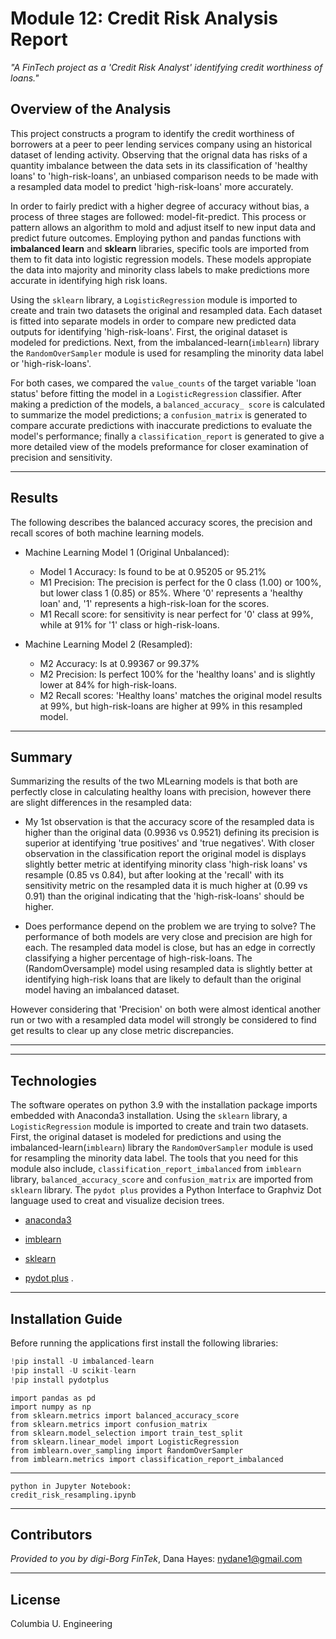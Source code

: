 # Module 12: Credit Risk Analysis Report

*"A FinTech project as a 'Credit Risk Analyst' identifying credit worthiness of loans."*

## Overview of the Analysis

This project constructs a program to identify the credit worthiness of borrowers at a peer to peer lending services company using an historical dataset of lending activity. Observing that the orignal data has risks of a quantity imbalance between the data sets in its classification of 'healthy loans' to 'high-risk-loans', an unbiased comparison needs to be made with a resampled data model to predict 'high-risk-loans' more accurately. 

In order to fairly predict with a higher degree of accuracy without bias, a process of three stages are followed: model-fit-predict. This process or pattern allows an algorithm to mold and adjust itself to new input data and predict future outcomes. Employing python and pandas functions with **imbalanced learn** and **sklearn** libraries, specific tools are imported from them to fit data into logistic regression models. These models appropiate the data into majority and minority class labels to make predictions more accurate in identifying high risk loans. 

Using the `sklearn` library, a `LogisticRegression` module is imported to create and train two datasets the original and resampled data. Each dataset is fitted into separate models in order to compare new predicted data outputs for identifying 'high-risk-loans'. First, the original dataset is modeled for predictions. Next, from the imbalanced-learn(`imblearn`) library the `RandomOverSampler` module is used for resampling the minority data label or 'high-risk-loans'. 

For both cases, we compared the `value_counts` of the target variable 'loan status' before fitting the model in a `LogisticRegression` classifier. After making a prediction of the models, a `balanced_accuracy_ score` is calculated to summarize the model predictions; a `confusion_matrix` is generated to compare accurate predictions with inaccurate predictions to evaluate the model's performance; finally a `classification_report` is generated to give a more detailed view of the models preformance for closer examination of precision and sensitivity.


--- 

## Results

The following describes the balanced accuracy scores, the precision and recall scores of both machine learning models.

* Machine Learning Model 1 (Original Unbalanced):
  * Model 1 Accuracy: Is found to be at 0.95205 or 95.21%
  * M1 Precision: The precision is perfect for the 0 class (1.00) or 100%, but lower class 1 (0.85) or 85%.     Where '0' represents a 'healthy loan' and, '1' represents a high-risk-loan for the scores. 
  * M1 Recall score: for sensitivity is near perfect for '0' class at 99%, while at 91% for '1' class or high-risk-loans.



* Machine Learning Model 2 (Resampled):
  * M2 Accuracy: Is at 0.99367 or 99.37%
  * M2 Precision: Is perfect 100% for the 'healthy loans' and is slightly lower at 84% for high-risk-loans.
  * M2 Recall scores: 'Healthy loans' matches the original model results at 99%, but high-risk-loans are higher at 99% in this resampled model. 

--- 

## Summary

Summarizing the results of the two MLearning models is that both are perfectly close in calculating healthy loans with precision, however there are slight differences in the resampled data: 

* My 1st observation is that the accuracy score of the resampled data is higher than the original data (0.9936 vs 0.9521) defining its precision is superior at identifying 'true positives' and 'true negatives'. With closer observation  in the classification report the original model is displays slightly better metric at identifying minority class 'high-risk loans' vs resample (0.85 vs 0.84), but after looking at the 'recall' with its sensitivity metric on the resampled data it is much higher at (0.99 vs 0.91) than the original indicating that the 'high-risk-loans' should be higher. 

* Does performance depend on the problem we are trying to solve? The performance of both models are very close and precision are high for each.  The resampled data model is close, but has an edge in correctly classifying a higher percentage of high-risk-loans. The (RandomOversample) model using resampled data is slightly better at identifying high-risk loans that are likely to default than the original model having an imbalanced dataset.

However considering that 'Precision' on both were almost identical another run or two with a resampled data model will strongly be considered to find get results to clear up any close metric discrepancies.

---
--- 

## Technologies

The software operates on python 3.9 with the installation package imports embedded with Anaconda3 installation. Using the `sklearn` library, a `LogisticRegression` module is imported to create and train two datasets. First, the original dataset is modeled for predictions and using the imbalanced-learn(`imblearn`) library the `RandomOverSampler` module is used for resampling the minority data label.  The tools that you need for this module also include, `classification_report_imbalanced` from `imblearn` library, `balanced_accuracy_score` and `confusion_matrix` are imported from `sklearn` library. The `pydot plus` provides a Python Interface to Graphviz Dot language used to creat and visualize decision trees. 


* [anaconda3](https://docs.anaconda.com/anaconda/install/windows/e) 

* [imblearn](https://imbalanced-learn.org/stable/) 

*  [sklearn](https://scikit-learn.org/stable/install.html) 

* [pydot plus](https://pypi.org/project/pydotplus/) .

--- 

## Installation Guide

Before running the applications first install the following libraries: 

```python libraries
!pip install -U imbalanced-learn
!pip install -U scikit-learn
!pip install pydotplus
```
```from pathlib import Path
import pandas as pd 
import numpy as np
from sklearn.metrics import balanced_accuracy_score
from sklearn.metrics import confusion_matrix
from sklearn.model_selection import train_test_split 
from sklearn.linear_model import LogisticRegression 
from imblearn.over_sampling import RandomOverSampler
from imblearn.metrics import classification_report_imbalanced 
``` 
---
```
python in Jupyter Notebook:
credit_risk_resampling.ipynb
```

---

## Contributors

*Provided to you by digi-Borg FinTek*, 
Dana Hayes: nydane1@gmail.com

---

## License

Columbia U. Engineering
